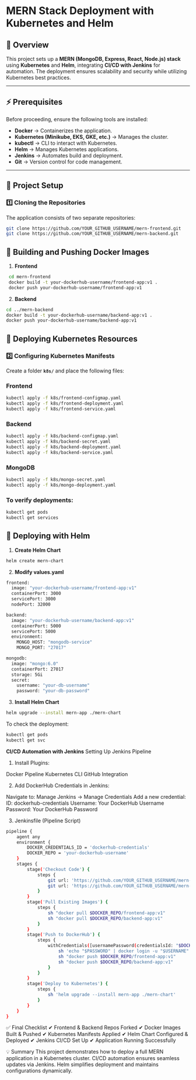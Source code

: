 # **MERN Stack Deployment with Kubernetes and Helm**  

## **📌 Overview**  
This project sets up a **MERN (MongoDB, Express, React, Node.js) stack** using **Kubernetes** and **Helm**, integrating **CI/CD with Jenkins** for automation. The deployment ensures scalability and security while utilizing Kubernetes best practices.  

---

## **⚡ Prerequisites**  
Before proceeding, ensure the following tools are installed:  

- **Docker** → Containerizes the application.  
- **Kubernetes (Minikube, EKS, GKE, etc.)** → Manages the cluster.  
- **kubectl** → CLI to interact with Kubernetes.  
- **Helm** → Manages Kubernetes applications.  
- **Jenkins** → Automates build and deployment.  
- **Git** → Version control for code management.  

---

## **📂 Project Setup**  
### **1️⃣ Cloning the Repositories**  
The application consists of two separate repositories:  

```bash
git clone https://github.com/YOUR_GITHUB_USERNAME/mern-frontend.git
git clone https://github.com/YOUR_GITHUB_USERNAME/mern-backend.git
```


## **🐳 Building and Pushing Docker Images**  
1. **Frontend**  
  ```bash
   cd mern-frontend
   docker build -t your-dockerhub-username/frontend-app:v1 .
   docker push your-dockerhub-username/frontend-app:v1
   ```
   
2. **Backend**
```bash
cd ../mern-backend
docker build -t your-dockerhub-username/backend-app:v1 .
docker push your-dockerhub-username/backend-app:v1
```
    
## **🚀 Deploying Kubernetes Resources**  
### **2️⃣ Configuring Kubernetes Manifests**  
Create a folder **`k8s/`** and place the following files:  

### **Frontend**  
```bash
kubectl apply -f k8s/frontend-configmap.yaml
kubectl apply -f k8s/frontend-deployment.yaml
kubectl apply -f k8s/frontend-service.yaml
```

### **Backend**
```bash
kubectl apply -f k8s/backend-configmap.yaml
kubectl apply -f k8s/backend-secret.yaml
kubectl apply -f k8s/backend-deployment.yaml
kubectl apply -f k8s/backend-service.yaml
```
### **MongoDB**
```bash
kubectl apply -f k8s/mongo-secret.yaml
kubectl apply -f k8s/mongo-deployment.yaml
```
### **To verify deployments:**
```bash
kubectl get pods
kubectl get services
```

## **🎯 Deploying with Helm**  
1. **Create Helm Chart**  
```bash
helm create mern-chart
```

2. **Modify values.yaml**
```bash
frontend:
  image: "your-dockerhub-username/frontend-app:v1"
  containerPort: 3000
  servicePort: 3000
  nodePort: 32000

backend:
  image: "your-dockerhub-username/backend-app:v1"
  containerPort: 5000
  servicePort: 5000
  environment:
    MONGO_HOST: "mongodb-service"
    MONGO_PORT: "27017"

mongodb:
  image: "mongo:6.0"
  containerPort: 27017
  storage: 5Gi
  secret:
    username: "your-db-username"
    password: "your-db-password"
```

3. **Install Helm Chart**
```bash
helm upgrade --install mern-app ./mern-chart
```

To check the deployment:

```bash
kubectl get pods
kubectl get svc
```

**CI/CD Automation with Jenkins**
Setting Up Jenkins Pipeline
1. Install Plugins:

Docker Pipeline
Kubernetes CLI
GitHub Integration

2. Add DockerHub Credentials in Jenkins:

Navigate to: Manage Jenkins → Manage Credentials
Add a new credential:
ID: dockerhub-credentials
Username: Your DockerHub Username
Password: Your DockerHub Password

3. Jenkinsfile (Pipeline Script)
```bash
pipeline {
    agent any
    environment {
        DOCKER_CREDENTIALS_ID = 'dockerhub-credentials'
        DOCKER_REPO = 'your-dockerhub-username'
    }
    stages {
        stage('Checkout Code') {
            steps {
                git url: 'https://github.com/YOUR_GITHUB_USERNAME/mern-frontend.git', branch: 'main'
                git url: 'https://github.com/YOUR_GITHUB_USERNAME/mern-backend.git', branch: 'main'
            }
        }
        stage('Pull Existing Images') {
            steps {
                sh "docker pull $DOCKER_REPO/frontend-app:v1"
                sh "docker pull $DOCKER_REPO/backend-app:v1"
            }
        }
        stage('Push to DockerHub') {
            steps {
                withCredentials([usernamePassword(credentialsId: "$DOCKER_CREDENTIALS_ID", usernameVariable: 'USERNAME', passwordVariable: 'PASSWORD')]) {
                    sh 'echo "$PASSWORD" | docker login -u "$USERNAME" --password-stdin'
                    sh "docker push $DOCKER_REPO/frontend-app:v1"
                    sh "docker push $DOCKER_REPO/backend-app:v1"
                }
            }
        }
        stage('Deploy to Kubernetes') {
            steps {
                sh 'helm upgrade --install mern-app ./mern-chart'
            }
        }
    }
}
```

✅ Final Checklist
✔ Frontend & Backend Repos Forked
✔ Docker Images Built & Pushed
✔ Kubernetes Manifests Applied
✔ Helm Chart Configured & Deployed
✔ Jenkins CI/CD Set Up
✔ Application Running Successfully

💡 Summary
This project demonstrates how to deploy a full MERN application in a Kubernetes cluster.
CI/CD automation ensures seamless updates via Jenkins.
Helm simplifies deployment and maintains configurations dynamically.
